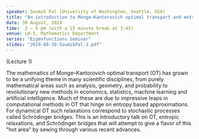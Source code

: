 ```yaml
---
speaker: Soumik Pal (University of Washington, Seattle, USA)
title: "An introduction to Monge–Kantorovich optimal transport and entropic relaxations"
date: 30 August, 2019
time:  3 – 5 pm (with a 15 minute break at 3:45)
venue: LH-1, Mathematics Department
series: "Eigenfunctions Seminar"
slides: "2019-08-30-SoumikPal-1.pdf"
---
```


(Lecture 1)

The mathematics of Monge–Kantorovich optimal transport (OT) has grown to be a
unifying theme in many scientific disciplines, from purely mathematical areas such as analysis,
geometry, and probability to revolutionary new methods in economics, statistics, machine learning
and artificial intelligence. Much of these are due to impressive leaps in computational methods
in OT that hinge on entropy based approximations. For dynamical OT such relaxations correspond
to stochastic processes called Schrödinger bridges. This is an introductory talk on OT, entropic
relaxations, and Schrödinger bridges that will attempt to give a flavor of this "hot area" by
sewing through various recent advances.
